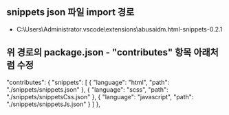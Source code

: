 ## snippets json 파일 import 경로
* C:\Users\Administrator\.vscode\extensions\abusaidm.html-snippets-0.2.1

## 위 경로의 package.json - "contributes" 항목 아래처럼 수정
"contributes": {
    "snippets": [
        {
            "language": "html",
            "path": "./snippets/snippets.json"
        },
        {
            "language": "scss",
            "path": "./snippets/snippetsCss.json"
        },
        {
            "language": "javascript",
            "path": "./snippets/snippetsJs.json"
        }
    ]
},